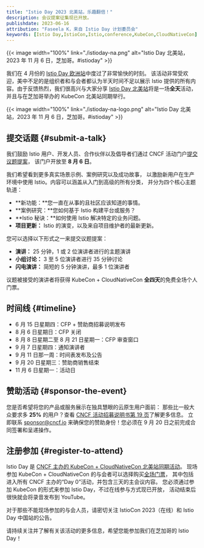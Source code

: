 ```yaml
---
title: "Istio Day 2023 北美站，乐趣翻倍！"
description: 会议提案征集现已开放。
publishdate: 2023-06-16
attribution: "Faseela K，来自 Istio Day 计划委员会"
keywords: [Istio Day,IstioCon,Istio,conference,KubeCon,CloudNativeCon]
---
```


{{< image width="100%"
    link="./istioday-na.png"
    alt="Istio Day 北美站，2023 年 11 月 6 日，芝加哥。#istioday"
    >}}

我们在 4 月份的 [Istio Day 欧洲站](/zh/blog/2023/istio-at-kubecon-eu/)中度过了非常愉快的时刻。
该活动非常受欢迎，美中不足的是组织者和与会者都认为半天时间不足以展示
Istio 提供的所有内容。由于反馈热烈，我们很高兴与大家分享
[Istio Day 北美站](https://events.linuxfoundation.org/kubecon-cloudnativecon-north-america/co-located-events/istio-day/)将是一场**全天**活动，
并且与在芝加哥举办的 KubeCon 北美站同期举行。

{{< image width="100%"
    link="./istioday-na-logo.png"
    alt="Istio Day 北美站，2023 年 11 月 6 日，芝加哥。#istioday"
    >}}

## 提交话题 {#submit-a-talk}

我们鼓励 Istio 用户、开发人员、合作伙伴以及倡导者们通过 CNCF
活动门户[提交议题提案](https://events.linuxfoundation.org/kubecon-cloudnativecon-north-america/co-located-events/cfp-colocated-events/)，
该门户开放至 **8 月 6 日**。

我们希望看到更多真实场景示例、案例研究以及成功故事，
以激励新用户在生产环境中使用 Istio。内容可以涵盖从入门到高级的所有分类，
并分为四个核心主题轨道：

* **新功能：**您一直在从事的且社区应该知道的事情。
* **案例研究：**您如何基于 Istio 构建平台或服务？
* **Istio 秘诀：**如何使用 Istio 解决特定的业务问题。
* **项目更新：** Istio 的演变，以及来自项目维护者的最新更新。

您可以选择以下形式之一来提交议题提案：

* **演讲：** 25 分钟，1 或 2 位演讲者进行的主题演讲
* **小组讨论：** 3 至 5 位演讲者进行 35 分钟讨论
* **闪电演讲：** 简短的 5 分钟演讲，最多 1 位演讲者

议题被接受的演讲者将获得 KubeCon + CloudNativeCon **全四天**的免费全场个人门票。

## 时间线 {#timeline}

* 6 月 15 日星期四：CFP + 赞助商招募说明发布
* 8 月 6 日星期日：CFP 关闭
* 8 月 8 日星期二至 8 月 21 日星期一：CFP 审查窗口
* 9 月 7 日星期四：通知演讲者
* 9 月 11 日那一周：时间表发布及公告
* 9 月 20 日星期三：赞助商销售结束
* 11 月 6 日星期一：活动日

## 赞助活动 {#sponsor-the-event}

您是否希望将您的产品或服务展示在独具慧眼的云原生用户面前：
那些比一般大众要求多 __25%__ 的用户？查看
[CNCF 活动招募说明书第 19 页](https://events.linuxfoundation.org/wp-content/uploads/2023/06/sponsor-cncf-2023-061523.pdf)了解更多信息。
立即联系 sponsor@cncf.io 来确保您的赞助身份！您必须在 9 月 20 日之前完成合同签署和呈递操作。

## 注册参加 {#register-to-attend}

Istio Day 是 [CNCF 主办的 KubeCon + CloudNativeCon 北美站同期活动](https://events.linuxfoundation.org/kubecon-cloudnativecon-north-america/co-located-events/istio-day/#about)。
现场参加 KubeCon + CloudNativeCon 的与会者可以选择购买[全场门票](https://events.linuxfoundation.org/kubecon-cloudnativecon-north-america/register/)，
其中包括进入所有 CNCF 主办的“Day 0”活动，并包含三天的主会议内容。
您必须通过参加 KubeCon 的形式来参加 Istio Day，不过在线参与方式现已开放，
活动结束后很快就会将录音发布到 YouTube。

对于那些不能现场参加的与会人员，请密切关注 IstioCon 2023（在线）和
Istio Day 中国站的公告。

请持续关注并了解有关该活动的更多信息，希望您能参加我们在芝加哥的 Istio Day！
